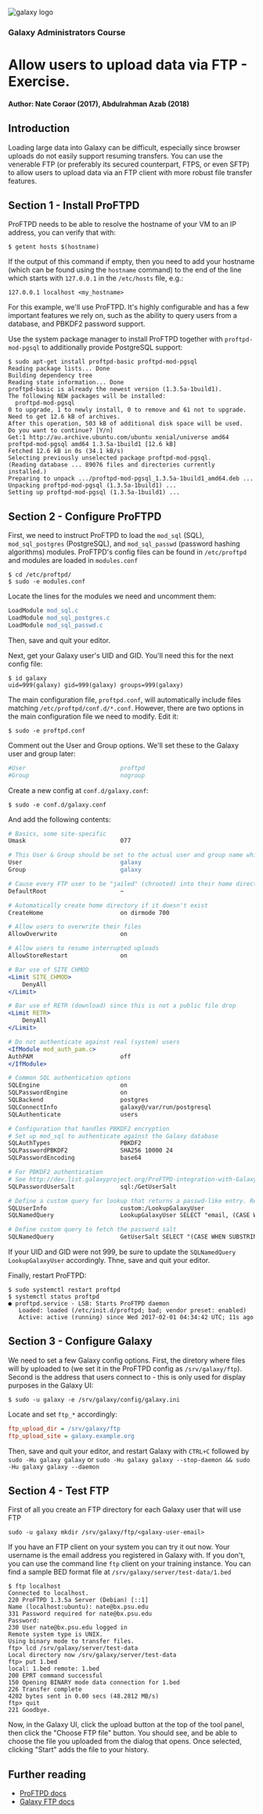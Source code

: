 ![galaxy logo](../../docs/shared-images/galaxy_logo_25percent_transparent.png)

### Galaxy Administrators Course

# Allow users to upload data via FTP - Exercise.

#### Author: Nate Coraor (2017), Abdulrahman Azab (2018)

## Introduction

Loading large data into Galaxy can be difficult, especially since browser uploads do not easily support resuming transfers. You can use the venerable FTP (or preferably its secured counterpart, FTPS, or even SFTP) to allow users to upload data via an FTP client with more robust file transfer features.

## Section 1 - Install ProFTPD

ProFTPD needs to be able to resolve the hostname of your VM to an IP address, you can verify that with:

```shell
$ getent hosts $(hostname)
```

If the output of this command if empty, then you need to add your hostname (which can be found using the `hostname` command) to the end of the line which starts with `127.0.0.1` in the `/etc/hosts` file, e.g.:

```
127.0.0.1 localhost <my_hostname>
```

For this example, we'll use ProFTPD. It's highly configurable and has a few important features we rely on, such as the ability to query users from a database, and PBKDF2 password support.

Use the system package manager to install ProFTPD together with `proftpd-mod-pgsql` to additionally provide PostgreSQL support:

```console
$ sudo apt-get install proftpd-basic proftpd-mod-pgsql
Reading package lists... Done
Building dependency tree
Reading state information... Done
proftpd-basic is already the newest version (1.3.5a-1build1).
The following NEW packages will be installed:
  proftpd-mod-pgsql
0 to upgrade, 1 to newly install, 0 to remove and 61 not to upgrade.
Need to get 12.6 kB of archives.
After this operation, 503 kB of additional disk space will be used.
Do you want to continue? [Y/n]
Get:1 http://au.archive.ubuntu.com/ubuntu xenial/universe amd64 proftpd-mod-pgsql amd64 1.3.5a-1build1 [12.6 kB]
Fetched 12.6 kB in 0s (34.1 kB/s)
Selecting previously unselected package proftpd-mod-pgsql.
(Reading database ... 89076 files and directories currently installed.)
Preparing to unpack .../proftpd-mod-pgsql_1.3.5a-1build1_amd64.deb ...
Unpacking proftpd-mod-pgsql (1.3.5a-1build1) ...
Setting up proftpd-mod-pgsql (1.3.5a-1build1) ...
```

## Section 2 - Configure ProFTPD

First, we need to instruct ProFTPD to load the `mod_sql` (SQL), `mod_sql_postgres` (PostgreSQL), and `mod_sql_passwd` (password hashing algorithms) modules. ProFTPD's config files can be found in `/etc/proftpd` and modules are loaded in `modules.conf`

```
$ cd /etc/proftpd/
$ sudo -e modules.conf
```

Locate the lines for the modules we need and uncomment them:

```apache
LoadModule mod_sql.c
LoadModule mod_sql_postgres.c
LoadModule mod_sql_passwd.c
```

Then, save and quit your editor.

Next, get your Galaxy user's UID and GID. You'll need this for the next config file:

```console
$ id galaxy
uid=999(galaxy) gid=999(galaxy) groups=999(galaxy)
```

The main configuration file, `proftpd.conf`, will automatically include files matching `/etc/proftpd/conf.d/*.conf`. However, there are two options in the main configuration file we need to modify. Edit it:

```console
$ sudo -e proftpd.conf
```

Comment out the User and Group options. We'll set these to the Galaxy user and group later:

```apache
#User                           proftpd
#Group                          nogroup
```

Create a new config at `conf.d/galaxy.conf`:

```console
$ sudo -e conf.d/galaxy.conf
```

And add the following contents:

```apache
# Basics, some site-specific
Umask                           077

# This User & Group should be set to the actual user and group name which matches the UID & GID you will specify later in the SQLNamedQuery.
User                            galaxy
Group                           galaxy

# Cause every FTP user to be "jailed" (chrooted) into their home directory
DefaultRoot                     ~

# Automatically create home directory if it doesn't exist
CreateHome                      on dirmode 700

# Allow users to overwrite their files
AllowOverwrite                  on

# Allow users to resume interrupted uploads
AllowStoreRestart               on

# Bar use of SITE CHMOD
<Limit SITE_CHMOD>
    DenyAll
</Limit>

# Bar use of RETR (download) since this is not a public file drop
<Limit RETR>
    DenyAll
</Limit>

# Do not authenticate against real (system) users
<IfModule mod_auth_pam.c>
AuthPAM                         off
</IfModule>

# Common SQL authentication options
SQLEngine                       on
SQLPasswordEngine               on
SQLBackend                      postgres
SQLConnectInfo                  galaxy@/var/run/postgresql
SQLAuthenticate                 users

# Configuration that handles PBKDF2 encryption
# Set up mod_sql to authenticate against the Galaxy database
SQLAuthTypes                    PBKDF2
SQLPasswordPBKDF2               SHA256 10000 24
SQLPasswordEncoding             base64

# For PBKDF2 authentication
# See http://dev.list.galaxyproject.org/ProFTPD-integration-with-Galaxy-td4660295.html
SQLPasswordUserSalt             sql:/GetUserSalt

# Define a custom query for lookup that returns a passwd-like entry. Replace '999' with the UID and GID of the user running the Galaxy server
SQLUserInfo                     custom:/LookupGalaxyUser
SQLNamedQuery                   LookupGalaxyUser SELECT "email, (CASE WHEN substring(password from 1 for 6) = 'PBKDF2' THEN substring(password from 38 for 69) ELSE password END) AS password2,999,999,'/srv/galaxy/ftp/%U','/bin/bash' FROM galaxy_user WHERE email='%U'"

# Define custom query to fetch the password salt
SQLNamedQuery                   GetUserSalt SELECT "(CASE WHEN SUBSTRING (password from 1 for 6) = 'PBKDF2' THEN SUBSTRING (password from 21 for 16) END) AS salt FROM galaxy_user WHERE email='%U'"
```

If your UID and GID were not 999, be sure to update the `SQLNamedQuery LookupGalaxyUser` accordingly. Thne, save and quit your editor.

Finally, restart ProFTPD:

```console
$ sudo systemctl restart proftpd
$ systemctl status proftpd
● proftpd.service - LSB: Starts ProFTPD daemon
   Loaded: loaded (/etc/init.d/proftpd; bad; vendor preset: enabled)
   Active: active (running) since Wed 2017-02-01 04:34:42 UTC; 11s ago
```

## Section 3 - Configure Galaxy

We need to set a few Galaxy config options. First, the diretory where files will by uploaded to (we set it in the ProFTPD config as `/srv/galaxy/ftp`). Second is the address that users connect to - this is only used for display purposes in the Galaxy UI:

```console
$ sudo -u galaxy -e /srv/galaxy/config/galaxy.ini
```

Locate and set `ftp_*` accordingly:

```ini
ftp_upload_dir = /srv/galaxy/ftp
ftp_upload_site = galaxy.example.org
```

Then, save and quit your editor, and restart Galaxy with `CTRL+C` followed by `sudo -Hu galaxy galaxy` or `sudo -Hu galaxy galaxy --stop-daemon && sudo -Hu galaxy galaxy --daemon`

## Section 4 - Test FTP

First of all you create an FTP directory for each Galaxy user that will use FTP

```console
sudo -u galaxy mkdir /srv/galaxy/ftp/<galaxy-user-email>
```

If you have an FTP client on your system you can try it out now. Your username is the email address you registered in Galaxy with. If you don't, you can use the command line `ftp` client on your training instance. You can find a sample BED format file at `/srv/galaxy/server/test-data/1.bed`

```console
$ ftp localhost
Connected to localhost.
220 ProFTPD 1.3.5a Server (Debian) [::1]
Name (localhost:ubuntu): nate@bx.psu.edu
331 Password required for nate@bx.psu.edu
Password:
230 User nate@bx.psu.edu logged in
Remote system type is UNIX.
Using binary mode to transfer files.
ftp> lcd /srv/galaxy/server/test-data
Local directory now /srv/galaxy/server/test-data
ftp> put 1.bed
local: 1.bed remote: 1.bed
200 EPRT command successful
150 Opening BINARY mode data connection for 1.bed
226 Transfer complete
4202 bytes sent in 0.00 secs (48.2812 MB/s)
ftp> quit
221 Goodbye.
```

Now, in the Galaxy UI, click the upload button at the top of the tool panel, then click the "Choose FTP file" button. You should see, and be able to choose the file you uploaded from the dialog that opens. Once selected, clicking "Start" adds the file to your history.

## Further reading

- [ProFTPD docs](http://www.proftpd.org/docs/)
- [Galaxy FTP docs](https://wiki.galaxyproject.org/Admin/Config/UploadviaFTP)
